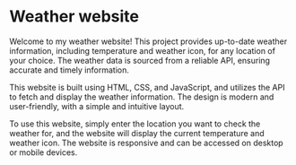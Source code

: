 # Weather website

Welcome to my weather website! This project provides up-to-date weather information, including temperature and weather icon, for any location of your choice. The weather data is sourced from a reliable API, ensuring accurate and timely information.

This website is built using HTML, CSS, and JavaScript, and utilizes the API to fetch and display the weather information. The design is modern and user-friendly, with a simple and intuitive layout.

To use this website, simply enter the location you want to check the weather for, and the website will display the current temperature and weather icon. The website is responsive and can be accessed on desktop or mobile devices.

